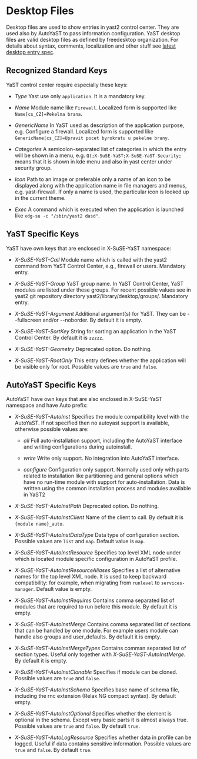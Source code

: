 # Desktop Files
Desktop files are used to show entries in yast2 control center. They are used
also by AutoYaST to pass information configuration.
YaST desktop files are valid desktop files as defined by freedesktop organization.
For details about syntax, comments, localization and other stuff see
[latest desktop entry spec](http://standards.freedesktop.org/desktop-entry-spec/desktop-entry-spec-latest.html).

## Recognized Standard Keys
YaST control center require especially these keys:

* *Type* Yast use only `application`. It is a mandatory key.

* *Name* Module name like `Firewall`. Localized form is supported like
  `Name[cs_CZ]=Pekelna brana`.

* *GenericName* In YaST used as description of the application purpose,
  e.g. Configure a firewall.  Localized form is supported like
  `GenericName[cs_CZ]=Upravit pocet byrokratu u pekelne brany`.

* *Categories* A semicolon-separated list of categories in which the entry will
  be shown in a menu, e.g. `Qt;X-SuSE-YaST;X-SuSE-YaST-Security;` means that it
  is shown in kde menu and also in yast center under security group.

* *Icon* Path to an image or preferable only a name of an icon to be displayed
  along with the application name in file managers and menus, e.g.
  yast-firewall. If only a name is used, the particular icon is looked up in the
  current theme.

* *Exec* A command which is executed when the application is launched like
  `xdg-su -c "/sbin/yast2 dasd"`.

## YaST Specific Keys
YaST have own keys that are enclosed in X-SuSE-YaST namespace:

* *X-SuSE-YaST-Call* Module name which is called with the yast2 command from
  YaST Control Center, e.g., firewall or users. Mandatory entry.

* *X-SuSE-YaST-Group* YaST group name. In YaST Control Center, YaST modules are
  listed under these groups. For recent possible values see in yast2 git
  repository directory yast2/library/desktop/groups/. Mandatory entry.

* *X-SuSE-YaST-Argument* Additional argument(s) for YaST. They can be
  --fullscreen and/or --noborder. By default it is empty.

* *X-SuSE-YaST-SortKey* String for sorting an application in the YaST Control
  Center. By default it is `zzzzz`.

* *X-SuSE-YaST-Geometry* Deprecated option. Do nothing.

* *X-SuSE-YaST-RootOnly* This entry defines whether the application will be
  visible only for root. Possible values are `true` and `false`.

## AutoYaST Specific Keys
AutoYaST have own keys that are also enclosed in X-SuSE-YaST namespace and have
Auto prefix:

* *X-SuSE-YaST-AutoInst* Specifies the module compatibility level with the
  AutoYaST. If not specified then no autoyast support is available, otherwise
  possible values are:

  * *all* Full auto-installation support, including the AutoYaST interface and
    writing configurations during autoinstall.

  * *write* Write only support. No integration into AutoYaST interface.

  * *configure* Configuration only support. Normally used only with parts related
    to installation like partitioning and general options which have no run-time
    module with support for auto-installation. Data is written using the common
    installation process and modules available in YaST2

* *X-SuSE-YaST-AutoInstPath* Deprecated option. Do nothing.

* *X-SuSE-YaST-AutoInstClient* Name of the client to call. By default it is
  `{module name}_auto`.

* *X-SuSE-YaST-AutoInstDataType* Data type of configuration section. Possible
  values are `list` and `map`. Default value is `map`.

* *X-SuSE-YaST-AutoInstResource* Specifies top level XML node under which is located
  module specific configuration in AutoYaST profile.

* *X-SuSE-YaST-AutoInstResourceAliases* Specifies a list of alternative names
  for the top level XML node. It is used to keep backward compatibility: for
  example, when migrating from `runlevel` to `services-manager`. Default value
  is empty.

* *X-SuSE-YaST-AutoInstRequires* Contains comma separated list of modules that
  are required to run before this module. By default it is empty.

* *X-SuSE-YaST-AutoInstMerge* Contains comma separated list of sections that
  can be handled by one module. For example users module can handle also groups
  and user\_defaults. By default it is empty.

* *X-SuSE-YaST-AutoInstMergeTypes* Contains comman separated list of section
  types. Useful only together with *X-SuSE-YaST-AutoInstMerge*. By default it
  is empty.

* *X-SuSE-YaST-AutoInstClonable* Specifies if module can be cloned. Possible
  values are `true` and `false`.

* *X-SuSE-YaST-AutoInstSchema* Specifies base name of schema file, including
  the rnc extension (Relax NG compact syntax). By default empty.

* *X-SuSE-YaST-AutoInstOptional* Specifies whether the element is optional in
  the schema. Except very basic parts it is almost always true. Possible
  values are `true` and `false`. By default `true`.

* *X-SuSE-YaST-AutoLogResource* Specifies whether data in profile can be logged.
  Useful if data contains sensitive information. Possible values are `true` and
  `false`. By default `true`.
